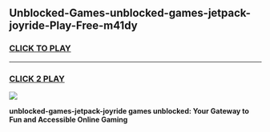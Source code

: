 
## Unblocked-Games-unblocked-games-jetpack-joyride-Play-Free-m41dy
<h3>
<a href="https://premium76.site?title=unblocked-games-jetpack-joyride&ref=18A1">CLICK TO PLAY</a></h3>
<hr>

<h3>
<a href="https://premium76.site?title=unblocked-games-jetpack-joyride&ref=18A1">CLICK 2 PLAY</a>
  
</h3>

<a href="https://premium76.site?title=unblocked-games-jetpack-joyride&ref=18A1"><img src="https://clearcache.store/games.png"></a>


**unblocked-games-jetpack-joyride games unblocked: Your Gateway to Fun and Accessible Online Gaming**
